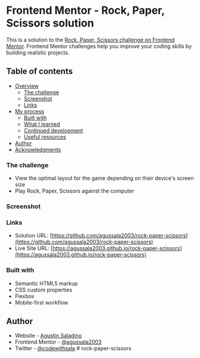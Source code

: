 # Frontend Mentor - Rock, Paper, Scissors solution

This is a solution to the [Rock, Paper, Scissors challenge on Frontend Mentor](https://www.frontendmentor.io/challenges/rock-paper-scissors-game-pTgwgvgH). Frontend Mentor challenges help you improve your coding skills by building realistic projects. 

## Table of contents

- [Overview](#overview)
  - [The challenge](#the-challenge)
  - [Screenshot](#screenshot)
  - [Links](#links)
- [My process](#my-process)
  - [Built with](#built-with)
  - [What I learned](#what-i-learned)
  - [Continued development](#continued-development)
  - [Useful resources](#useful-resources)
- [Author](#author)
- [Acknowledgments](#acknowledgments)

### The challenge

- View the optimal layout for the game depending on their device's screen size
- Play Rock, Paper, Scissors against the computer

### Screenshot

### Links

- Solution URL: [https://github.com/agussala2003/rock-paper-scissors](https://github.com/agussala2003/rock-paper-scissors)
- Live Site URL: [https://agussala2003.github.io/rock-paper-scissors](https://agussala2003.github.io/rock-paper-scissors)

### Built with

- Semantic HTML5 markup
- CSS custom properties
- Flexbox
- Mobile-first workflow

## Author

- Website - [Agustin Saladino](https://agussala2003.github.io/portfolio/)
- Frontend Mentor - [@agussala2003](https://www.frontendmentor.io/profile/agussala2003)
- Twitter - [@codewithsala](https://www.twitter.com/codewithsala)
#   r o c k - p a p e r - s c i s s o r s  
 